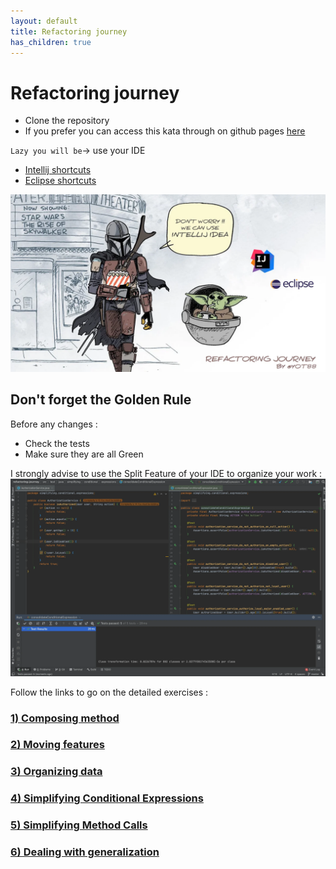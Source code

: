 ```yaml
---
layout: default
title: Refactoring journey
has_children: true
---
```


# Refactoring journey

* Clone the repository
* If you prefer you can access this kata through on github pages [here](https://ythirion.github.io/refactoring-journey/)

`Lazy you will be`-> use your IDE
* [Intellij shortcuts](https://resources.jetbrains.com/storage/products/intellij-idea/docs/IntelliJIDEA_ReferenceCard.pdf)
* [Eclipse shortcuts](https://www.eclipse.org/getting_started/content/eclipse-ide-keybindings.pdf)

![refactoring-journey](../img/refactoring-journey.webp)

## Don't forget the Golden Rule 
Before any changes :
* Check the tests
* Make sure they are all Green

I strongly advise to use the Split Feature of your IDE to organize your work :  
![refactoring-journey](../img/split-screen.webp)


Follow the links to go on the detailed exercises :
### [1) Composing method](1-composing-method.md)
### [2) Moving features](2-moving-features.md)
### [3) Organizing data](3-organizing-data.md)
### [4) Simplifying Conditional Expressions](4-simplifying-conditional-expressions.md)
### [5) Simplifying Method Calls](5-simplifying-method-calls.md)
### [6) Dealing with generalization](6-dealing-with-generalization.md)

